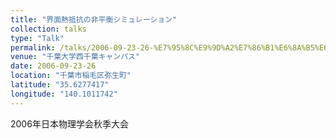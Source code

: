 ```yaml
---
title: "界面熱抵抗の非平衡シミュレーション"
collection: talks
type: "Talk"
permalink: /talks/2006-09-23-26-%E7%95%8C%E9%9D%A2%E7%86%B1%E6%8A%B5%E6%8A%97%E3%81%AE%E9%9D%9E%E5%B9%B3%E8%A1%A1%E3%82%B7%E3%83%9F%E3%83%A5%E3%83%AC%E3%83%BC%E3%82%B7%E3%83%A7%E3%83%B3
venue: "千葉大学西千葉キャンパス"
date: 2006-09-23-26
location: "千葉市稲毛区弥生町"
latitude: "35.6277417"
longitude: "140.1011742"
---
```


2006年日本物理学会秋季大会

